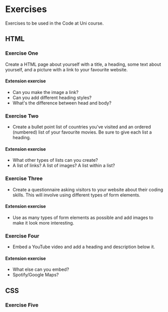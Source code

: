 # Exercises
Exercises to be used in the Code at Uni course.

## HTML

### Exercise One
Create a HTML page about yourself with a title, a heading, some text about yourself, and a picture with a link to your favourite website. 

#### Extension exercise

* Can you make the image a link? 
* Can you add different heading styles?
* What's the difference between head and body?

### Exercise Two
* Create a bullet point list of countries you've visited and an ordered (numbered) list of your favourite movies. Be sure to give each list a heading. 

#### Extension exercise

* What other types of lists can you create? 
* A list of links? A list of images? A list within a list?

### Exercise Three
* Create a questionnaire asking visitors to your website about their coding skills. This will involve using different types of form elements. 

#### Extension exercise

* Use as many types of form elements as possible and add images to make it look more interesting.

### Exercise Four
* Embed a YouTube video and add a heading and description below it. 

#### Extension exercise

* What else can you embed? 
* Spotify/Google Maps?

## CSS

### Exercise Five


